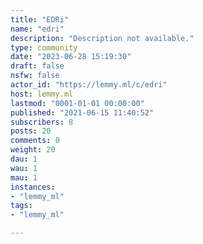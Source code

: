 ```yaml
---
title: "EDRi" 
name: "edri"
description: "Description not available."
type: community
date: "2023-06-28 15:19:30"
draft: false
nsfw: false
actor_id: "https://lemmy.ml/c/edri"
host: lemmy.ml
lastmod: "0001-01-01 00:00:00"
published: "2021-06-15 11:40:52"
subscribers: 8
posts: 20
comments: 0
weight: 20
dau: 1
wau: 1
mau: 1
instances:
- "lemmy_ml"
tags: 
- "lemmy_ml"

---
```

